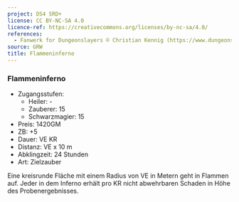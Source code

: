 ```yaml
---
project: DS4 SRD+
license: CC BY-NC-SA 4.0
licence-ref: https://creativecommons.org/licenses/by-nc-sa/4.0/
references: 
  - Fanwerk for Dungeonslayers © Christian Kennig (https://www.dungeonslayers.net/)
source: GRW
title: Flammeninferno
---
```


### Flammeninferno

- Zugangsstufen:
  - Heiler: -
  - Zauberer: 15
  - Schwarzmagier: 15
- Preis: 1420GM
- ZB: +5
- Dauer: VE KR
- Distanz: VE x 10 m
- Abklingzeit: 24 Stunden
- Art: Zielzauber

Eine kreisrunde Fläche mit einem Radius von VE in Metern geht in Flammen auf. Jeder in dem Inferno erhält pro KR nicht abwehrbaren Schaden in Höhe des Probenergebnisses.

